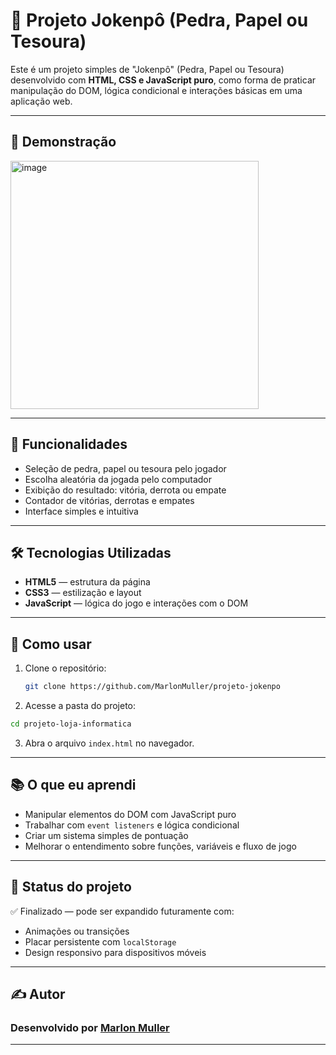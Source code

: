 # 🥋 Projeto Jokenpô (Pedra, Papel ou Tesoura)

Este é um projeto simples de "Jokenpô" (Pedra, Papel ou Tesoura) desenvolvido com **HTML, CSS e JavaScript puro**, como forma de praticar manipulação do DOM, lógica condicional e interações básicas em uma aplicação web.

---

## 📸 Demonstração

<img width="397" alt="image" src="https://github.com/user-attachments/assets/a47203bf-a01b-4336-827c-43703cf6560d" />

---

## 🚀 Funcionalidades

- Seleção de pedra, papel ou tesoura pelo jogador
- Escolha aleatória da jogada pelo computador
- Exibição do resultado: vitória, derrota ou empate
- Contador de vitórias, derrotas e empates
- Interface simples e intuitiva

---

## 🛠️ Tecnologias Utilizadas

- **HTML5** — estrutura da página  
- **CSS3** — estilização e layout  
- **JavaScript** — lógica do jogo e interações com o DOM

---

## 📂 Como usar

1. Clone o repositório:
   ```bash
   git clone https://github.com/MarlonMuller/projeto-jokenpo
   ```
2. Acesse a pasta do projeto:
```bash
cd projeto-loja-informatica
```
3. Abra o arquivo `index.html` no navegador.
---

## 📚 O que eu aprendi

- Manipular elementos do DOM com JavaScript puro  
- Trabalhar com `event listeners` e lógica condicional  
- Criar um sistema simples de pontuação  
- Melhorar o entendimento sobre funções, variáveis e fluxo de jogo

---

## 📌 Status do projeto

✅ Finalizado — pode ser expandido futuramente com:
- Animações ou transições
- Placar persistente com `localStorage`
- Design responsivo para dispositivos móveis

---

## ✍️ Autor

### Desenvolvido por **[Marlon Muller](https://github.com/MarlonMuller)**
 
---
